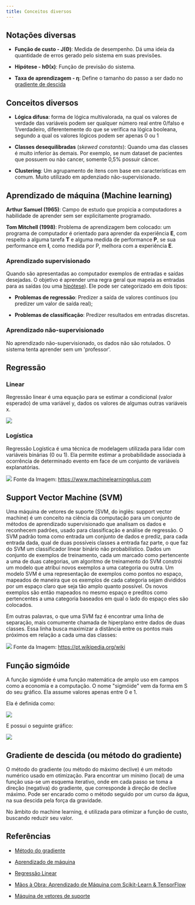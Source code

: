 ```yaml
---
title: Conceitos diversos
---
```


## Notações diversas

- __Função de custo - J(Θ)__: Medida de desempenho. Dá uma ideia da quantidade de erros gerado pelo sistema em suas previsões.

- __Hipótese - hΘ(x)__: Função de previsão do sistema.

- __Taxa de aprendizagem - η__: Define o tamanho do passo a ser dado no [gradiente de descida](#gradiente-de-descida-ou-metodo-do-gradiente)

## Conceitos diversos

- __Lógica difusa__: forma de lógica multivalorada, na qual os valores de verdade das variáveis podem ser qualquer número real entre 0/falso e 1/verdadeiro, diferentemente do que se verifica na lógica booleana, segundo a qual os valores lógicos podem ser apenas 0 ou 1

- __Classes desequilibradas__ (_skewed constants_): Quando uma das classes é muito inferior às demais. Por exemplo, se num dataset de pacientes que possuem ou não cancer, somente 0,5% possuir câncer.

- __Clustering__: Um agrupamento de itens com base em características em comum. Muito utilizado em apdenziado não-supervisionado.

## Aprendizado de máquina (Machine learning)

__Arthur Samuel (1965)__: Campo de estudo que propicia a computadores a habilidade de aprender sem ser explicitamente programado.

__Tom Mitchell (1998)__: Problema de aprendizagem bem colocado: um programa de computador é orientado para aprender da experiência __E__, com respeito a alguma tarefa __T__ e alguma medida de performance __P__, se sua performance em __I__, como medida por P, melhora com a experiência __E__.

### Aprendizado supervisionado

Quando são apresentadas ao computador exemplos de entradas e saídas desejadas. O objetivo é aprender uma regra geral que mapeia as entradas para as saídas (ou uma [hipótese](#notacoes-diversas)). Ele pode ser categorizado em dois tipos:

- __Problemas de regressão__: Predizer a saída de valores contínuos (ou predizer um valor de saída real);

- __Problemas de classificação__: Predizer resultados em entradas discretas.

### Aprendizado não-supervisionado

No aprendizado não-supervisionado, os dados não são rotulados. O sistema tenta aprender sem um 'professor'.

## Regressão


### Linear

Regressão linear é uma equação para se estimar a condicional (valor esperado) de uma variável y, dados os valores de algumas outras variáveis x.

![](https://upload.wikimedia.org/wikipedia/commons/thumb/4/41/LinearRegression.svg/300px-LinearRegression.svg.png)

### Logística

Regressão Logística é uma técnica de modelagem utilizada para lidar com variáveis binárias (0 ou 1). Ela permite estimar a probabilidade associada à ocorrência de determinado evento em face de um conjunto de variáveis explanatórias.

![](https://estatsite.files.wordpress.com/2018/08/linear_vs_logistic_regression.jpg?w=940)
Fonte da Imagem: https://www.machinelearningplus.com

## Support Vector Machine (SVM)

Uma máquina de vetores de suporte (SVM, do inglês: support vector machine) é um conceito na ciência da computação para um conjunto de métodos de aprendizado supervisionado que analisam os dados e reconhecem padrões, usado para classificação e análise de regressão. O SVM padrão toma como entrada um conjunto de dados e prediz, para cada entrada dada, qual de duas possíveis classes a entrada faz parte, o que faz do SVM um classificador linear binário não probabilístico. Dados um conjunto de exemplos de treinamento, cada um marcado como pertencente a uma de duas categorias, um algoritmo de treinamento do SVM constrói um modelo que atribui novos exemplos a uma categoria ou outra. Um modelo SVM é uma representação de exemplos como pontos no espaço, mapeados de maneira que os exemplos de cada categoria sejam divididos por um espaço claro que seja tão amplo quanto possível. Os novos exemplos são então mapeados no mesmo espaço e preditos como pertencentes a uma categoria baseados em qual o lado do espaço eles são colocados.

Em outras palavras, o que uma SVM faz é encontrar uma linha de separação, mais comumente chamada de hiperplano entre dados de duas classes. Essa linha busca maximizar a distância entre os pontos mais próximos em relação a cada uma das classes:

![](https://upload.wikimedia.org/wikipedia/commons/3/31/%D7%9E%D7%9B%D7%95%D7%A0%D7%AA_%D7%95%D7%95%D7%A7%D7%98%D7%A8%D7%99%D7%9D_%D7%AA%D7%95%D7%9E%D7%9B%D7%99%D7%9D_%D7%93%D7%95%D7%92%D7%9E%D7%90.jpg)
Fonte da Imagem: https://pt.wikipedia.org/wiki

## Função sigmóide

A função sigmóide é uma função matemática de amplo uso em campos como a economia e a computação. O nome "sigmóide" vem da forma em S do seu gráfico. Ela assume valores apenas entre 0 e 1.

Ela é definida como:

![](https://wikimedia.org/api/rest_v1/media/math/render/svg/faaa0c014ae28ac67db5c49b3f3e8b08415a3f2b)

E possui o seguinte gráfico: 

![](https://upload.wikimedia.org/wikipedia/commons/thumb/a/ac/Logistic-curve.png/220px-Logistic-curve.png)

## Gradiente de descida (ou método do gradiente)

O método do gradiente (ou método do máximo declive) é um método numérico usado em otimização. Para encontrar um mínimo (local) de uma função usa-se um esquema iterativo, onde em cada passo se toma a direção (negativa) do gradiente, que corresponde à direção de declive máximo. Pode ser encarado como o método seguido por um curso da água, na sua descida pela força da gravidade.

No âmbito do machine learning, é utilizada para otimizar a função de custo, buscando reduzir seu valor.


## Referências 

- [Método do gradiente](https://pt.wikipedia.org/wiki/M%C3%A9todo_do_gradiente)

- [Aprendizado de máquina](https://pt.wikipedia.org/wiki/Aprendizado_de_m%C3%A1quina#Tipos_de_problemas_e_tarefas)

- [Regressão Linear](https://pt.wikipedia.org/wiki/Regress%C3%A3o_linear)

- [Mãos à Obra: Aprendizado de Máquina com Scikit-Learn & TensorFlow](https://www.amazon.com.br/M%C3%A3os-Obra-Aprendizado-Scikit-Learn-TensorFlow/dp/8550803812)

- [Máquina de vetores de suporte](https://pt.wikipedia.org/wiki/M%C3%A1quina_de_vetores_de_suporte)